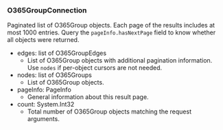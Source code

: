 ### O365GroupConnection
Paginated list of O365Group objects. Each page of the results includes at most 1000 entries. Query the `pageInfo.hasNextPage` field to know whether all objects were returned.

- edges: list of O365GroupEdges
  - List of O365Group objects with additional pagination information. Use `nodes` if per-object cursors are not needed.
- nodes: list of O365Groups
  - List of O365Group objects.
- pageInfo: PageInfo
  - General information about this result page.
- count: System.Int32
  - Total number of O365Group objects matching the request arguments.
